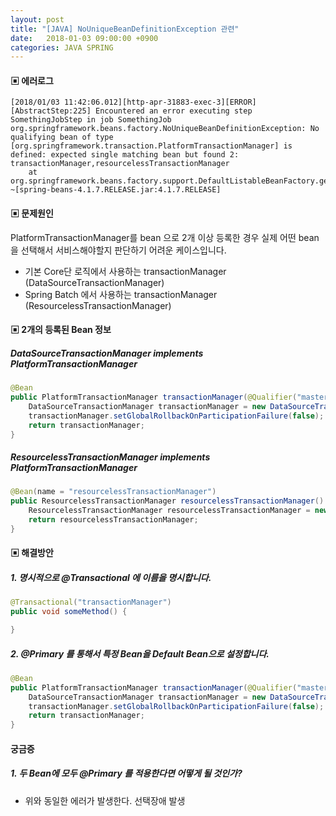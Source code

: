```yaml
---
layout: post
title: "[JAVA] NoUniqueBeanDefinitionException 관련"
date:   2018-01-03 09:00:00 +0900
categories: JAVA SPRING
---
```


#### ▣ 에러로그

~~~
[2018/01/03 11:42:06.012][http-apr-31883-exec-3][ERROR][AbstractStep:225] Encountered an error executing step SomethingJobStep in job SomethingJob
org.springframework.beans.factory.NoUniqueBeanDefinitionException: No qualifying bean of type [org.springframework.transaction.PlatformTransactionManager] is defined: expected single matching bean but found 2: transactionManager,resourcelessTransactionManager
	at org.springframework.beans.factory.support.DefaultListableBeanFactory.getBean(DefaultListableBeanFactory.java:365) ~[spring-beans-4.1.7.RELEASE.jar:4.1.7.RELEASE]
~~~

#### ▣ 문제원인
PlatformTransactionManager를 bean 으로 2개 이상 등록한 경우
실제 어떤 bean을 선택해서 서비스해야할지 판단하기 어려운 케이스입니다.

 - 기본 Core단 로직에서 사용하는 transactionManager (DataSourceTransactionManager)
 - Spring Batch 에서 사용하는 transactionManager (ResourcelessTransactionManager)

#### ▣ 2개의 등록된 Bean 정보

##### DataSourceTransactionManager implements PlatformTransactionManager
~~~java
@Bean
public PlatformTransactionManager transactionManager(@Qualifier("masterDataSource") DataSource masterDataSource) {
    DataSourceTransactionManager transactionManager = new DataSourceTransactionManager(masterDataSource);
    transactionManager.setGlobalRollbackOnParticipationFailure(false);
    return transactionManager;
}
~~~

##### ResourcelessTransactionManager implements PlatformTransactionManager
~~~java
@Bean(name = "resourcelessTransactionManager")
public ResourcelessTransactionManager resourcelessTransactionManager() {
    ResourcelessTransactionManager resourcelessTransactionManager = new ResourcelessTransactionManager();
    return resourcelessTransactionManager;
}
~~~

#### ▣ 해결방안

##### 1. 명시적으로 @Transactional 에 이름을 명시합니다.
~~~java
@Transactional("transactionManager")
public void someMethod() {

}
~~~

##### 2. @Primary 를 통해서 특정 Bean을 Default Bean으로 설정합니다.
~~~java
@Bean
public PlatformTransactionManager transactionManager(@Qualifier("masterDataSource") DataSource masterDataSource) {
    DataSourceTransactionManager transactionManager = new DataSourceTransactionManager(masterDataSource);
    transactionManager.setGlobalRollbackOnParticipationFailure(false);
    return transactionManager;
}
~~~

#### 궁금증

##### 1. 두 Bean에 모두 @Primary 를 적용한다면 어떻게 될 것인가?
 - 위와 동일한 에러가 발생한다. 선택장애 발생